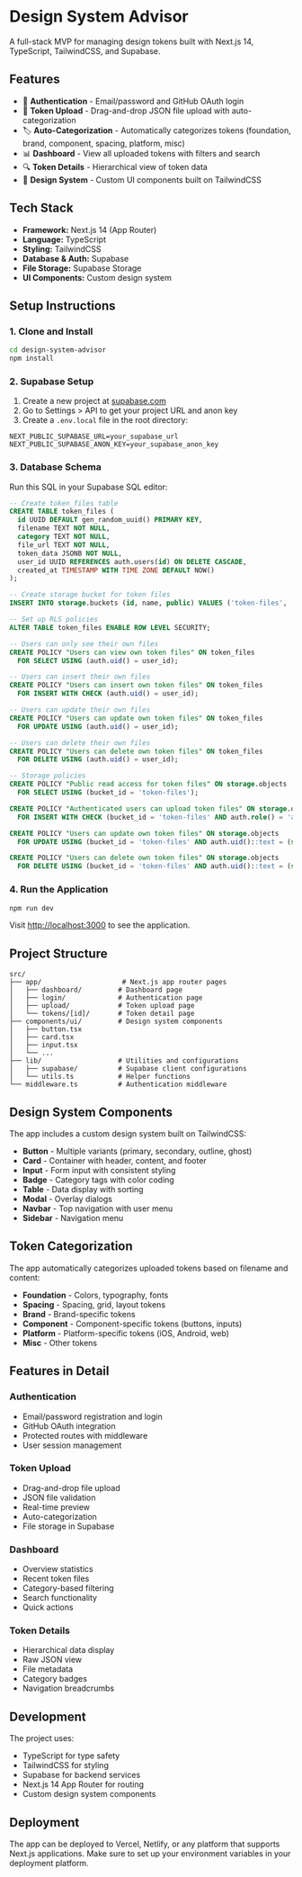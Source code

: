 # Design System Advisor

A full-stack MVP for managing design tokens built with Next.js 14, TypeScript, TailwindCSS, and Supabase.

## Features

- 🔐 **Authentication** - Email/password and GitHub OAuth login
- 📁 **Token Upload** - Drag-and-drop JSON file upload with auto-categorization
- 🏷️ **Auto-Categorization** - Automatically categorizes tokens (foundation, brand, component, spacing, platform, misc)
- 📊 **Dashboard** - View all uploaded tokens with filters and search
- 🔍 **Token Details** - Hierarchical view of token data
- 🎨 **Design System** - Custom UI components built on TailwindCSS

## Tech Stack

- **Framework:** Next.js 14 (App Router)
- **Language:** TypeScript
- **Styling:** TailwindCSS
- **Database & Auth:** Supabase
- **File Storage:** Supabase Storage
- **UI Components:** Custom design system

## Setup Instructions

### 1. Clone and Install

```bash
cd design-system-advisor
npm install
```

### 2. Supabase Setup

1. Create a new project at [supabase.com](https://supabase.com)
2. Go to Settings > API to get your project URL and anon key
3. Create a `.env.local` file in the root directory:

```env
NEXT_PUBLIC_SUPABASE_URL=your_supabase_url
NEXT_PUBLIC_SUPABASE_ANON_KEY=your_supabase_anon_key
```

### 3. Database Schema

Run this SQL in your Supabase SQL editor:

```sql
-- Create token_files table
CREATE TABLE token_files (
  id UUID DEFAULT gen_random_uuid() PRIMARY KEY,
  filename TEXT NOT NULL,
  category TEXT NOT NULL,
  file_url TEXT NOT NULL,
  token_data JSONB NOT NULL,
  user_id UUID REFERENCES auth.users(id) ON DELETE CASCADE,
  created_at TIMESTAMP WITH TIME ZONE DEFAULT NOW()
);

-- Create storage bucket for token files
INSERT INTO storage.buckets (id, name, public) VALUES ('token-files', 'token-files', true);

-- Set up RLS policies
ALTER TABLE token_files ENABLE ROW LEVEL SECURITY;

-- Users can only see their own files
CREATE POLICY "Users can view own token files" ON token_files
  FOR SELECT USING (auth.uid() = user_id);

-- Users can insert their own files
CREATE POLICY "Users can insert own token files" ON token_files
  FOR INSERT WITH CHECK (auth.uid() = user_id);

-- Users can update their own files
CREATE POLICY "Users can update own token files" ON token_files
  FOR UPDATE USING (auth.uid() = user_id);

-- Users can delete their own files
CREATE POLICY "Users can delete own token files" ON token_files
  FOR DELETE USING (auth.uid() = user_id);

-- Storage policies
CREATE POLICY "Public read access for token files" ON storage.objects
  FOR SELECT USING (bucket_id = 'token-files');

CREATE POLICY "Authenticated users can upload token files" ON storage.objects
  FOR INSERT WITH CHECK (bucket_id = 'token-files' AND auth.role() = 'authenticated');

CREATE POLICY "Users can update own token files" ON storage.objects
  FOR UPDATE USING (bucket_id = 'token-files' AND auth.uid()::text = (storage.foldername(name))[1]);

CREATE POLICY "Users can delete own token files" ON storage.objects
  FOR DELETE USING (bucket_id = 'token-files' AND auth.uid()::text = (storage.foldername(name))[1]);
```

### 4. Run the Application

```bash
npm run dev
```

Visit [http://localhost:3000](http://localhost:3000) to see the application.

## Project Structure

```
src/
├── app/                    # Next.js app router pages
│   ├── dashboard/         # Dashboard page
│   ├── login/             # Authentication page
│   ├── upload/            # Token upload page
│   └── tokens/[id]/       # Token detail page
├── components/ui/         # Design system components
│   ├── button.tsx
│   ├── card.tsx
│   ├── input.tsx
│   └── ...
├── lib/                   # Utilities and configurations
│   ├── supabase/          # Supabase client configurations
│   └── utils.ts           # Helper functions
└── middleware.ts          # Authentication middleware
```

## Design System Components

The app includes a custom design system built on TailwindCSS:

- **Button** - Multiple variants (primary, secondary, outline, ghost)
- **Card** - Container with header, content, and footer
- **Input** - Form input with consistent styling
- **Badge** - Category tags with color coding
- **Table** - Data display with sorting
- **Modal** - Overlay dialogs
- **Navbar** - Top navigation with user menu
- **Sidebar** - Navigation menu

## Token Categorization

The app automatically categorizes uploaded tokens based on filename and content:

- **Foundation** - Colors, typography, fonts
- **Spacing** - Spacing, grid, layout tokens
- **Brand** - Brand-specific tokens
- **Component** - Component-specific tokens (buttons, inputs)
- **Platform** - Platform-specific tokens (iOS, Android, web)
- **Misc** - Other tokens

## Features in Detail

### Authentication
- Email/password registration and login
- GitHub OAuth integration
- Protected routes with middleware
- User session management

### Token Upload
- Drag-and-drop file upload
- JSON file validation
- Real-time preview
- Auto-categorization
- File storage in Supabase

### Dashboard
- Overview statistics
- Recent token files
- Category-based filtering
- Search functionality
- Quick actions

### Token Details
- Hierarchical data display
- Raw JSON view
- File metadata
- Category badges
- Navigation breadcrumbs

## Development

The project uses:
- TypeScript for type safety
- TailwindCSS for styling
- Supabase for backend services
- Next.js 14 App Router for routing
- Custom design system components

## Deployment

The app can be deployed to Vercel, Netlify, or any platform that supports Next.js applications. Make sure to set up your environment variables in your deployment platform.